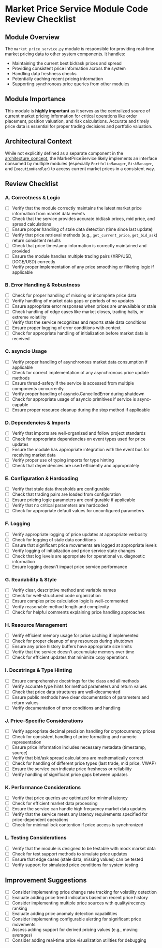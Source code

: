 # Market Price Service Module Code Review Checklist

## Module Overview
The `market_price_service.py` module is responsible for providing real-time market pricing data to other system components. It handles:
- Maintaining the current best bid/ask prices and spread
- Providing consistent price information across the system
- Handling data freshness checks
- Potentially caching recent pricing information
- Supporting synchronous price queries from other modules

## Module Importance
This module is **highly important** as it serves as the centralized source of current market pricing information for critical operations like order placement, position valuation, and risk calculations. Accurate and timely price data is essential for proper trading decisions and portfolio valuation.

## Architectural Context
While not explicitly defined as a separate component in the [architecture_concept](../../../../Phase%201%20-%20Requirements%20Analysis%20%26%20Planning/architecture_concept_gal_friday_v0.1.md), the MarketPriceService likely implements an interface consumed by multiple modules (especially `PortfolioManager`, `RiskManager`, and `ExecutionHandler`) to access current market prices in a consistent way.

## Review Checklist

### A. Correctness & Logic

- [ ] Verify that the module correctly maintains the latest market price information from market data events
- [ ] Check that the service provides accurate bid/ask prices, mid price, and spread calculations
- [ ] Ensure proper handling of stale data detection (time since last update)
- [ ] Verify that price retrieval methods (e.g., `get_current_price`, `get_bid_ask`) return consistent results
- [ ] Check that price timestamp information is correctly maintained and provided
- [ ] Ensure the module handles multiple trading pairs (XRP/USD, DOGE/USD) correctly
- [ ] Verify proper implementation of any price smoothing or filtering logic if applicable

### B. Error Handling & Robustness

- [ ] Check for proper handling of missing or incomplete price data
- [ ] Verify handling of market data gaps or periods of no updates
- [ ] Ensure appropriate error responses when prices are unavailable or stale
- [ ] Check handling of edge cases like market closes, trading halts, or extreme volatility
- [ ] Verify that the service recognizes and reports stale data conditions
- [ ] Ensure proper logging of error conditions with context
- [ ] Check for appropriate handling of initialization before market data is received

### C. asyncio Usage

- [ ] Verify proper handling of asynchronous market data consumption if applicable
- [ ] Check for correct implementation of any asynchronous price update methods
- [ ] Ensure thread-safety if the service is accessed from multiple components concurrently
- [ ] Verify proper handling of asyncio.CancelledError during shutdown
- [ ] Check for appropriate usage of asyncio primitives if service is async-capable
- [ ] Ensure proper resource cleanup during the stop method if applicable

### D. Dependencies & Imports

- [ ] Verify that imports are well-organized and follow project standards
- [ ] Check for appropriate dependencies on event types used for price updates
- [ ] Ensure the module has appropriate integration with the event bus for receiving market data
- [ ] Verify proper use of typing imports for type hinting
- [ ] Check that dependencies are used efficiently and appropriately

### E. Configuration & Hardcoding

- [ ] Verify that stale data thresholds are configurable
- [ ] Check that trading pairs are loaded from configuration
- [ ] Ensure pricing logic parameters are configurable if applicable
- [ ] Verify that no critical parameters are hardcoded
- [ ] Check for appropriate default values for unconfigured parameters

### F. Logging

- [ ] Verify appropriate logging of price updates at appropriate verbosity
- [ ] Check for logging of stale data conditions
- [ ] Ensure that significant price movements are logged at appropriate levels
- [ ] Verify logging of initialization and price service state changes
- [ ] Check that log levels are appropriate for operational vs. diagnostic information
- [ ] Ensure logging doesn't impact price service performance

### G. Readability & Style

- [ ] Verify clear, descriptive method and variable names
- [ ] Check for well-structured code organization
- [ ] Ensure complex price calculation logic is well-commented
- [ ] Verify reasonable method length and complexity
- [ ] Check for helpful comments explaining price handling approaches

### H. Resource Management

- [ ] Verify efficient memory usage for price caching if implemented
- [ ] Check for proper cleanup of any resources during shutdown
- [ ] Ensure any price history buffers have appropriate size limits
- [ ] Verify that the service doesn't accumulate memory over time
- [ ] Check for efficient updates that minimize copy operations

### I. Docstrings & Type Hinting

- [ ] Ensure comprehensive docstrings for the class and all methods
- [ ] Verify accurate type hints for method parameters and return values
- [ ] Check that price data structures are well-documented
- [ ] Ensure public methods have clear documentation of parameters and return values
- [ ] Verify documentation of error conditions and handling

### J. Price-Specific Considerations

- [ ] Verify appropriate decimal precision handling for cryptocurrency prices
- [ ] Check for consistent handling of price formatting and numeric representation
- [ ] Ensure price information includes necessary metadata (timestamp, source)
- [ ] Verify that bid/ask spread calculations are mathematically correct
- [ ] Check for handling of different price types (last trade, mid price, VWAP)
- [ ] Ensure the service can indicate price freshness or reliability
- [ ] Verify handling of significant price gaps between updates

### K. Performance Considerations

- [ ] Verify that price queries are optimized for minimal latency
- [ ] Check for efficient market data processing
- [ ] Ensure the service can handle high frequency market data updates
- [ ] Verify that the service meets any latency requirements specified for price-dependent operations
- [ ] Check for minimal lock contention if price access is synchronized

### L. Testing Considerations

- [ ] Verify that the module is designed to be testable with mock market data
- [ ] Check for test support methods to simulate price updates
- [ ] Ensure that edge cases (stale data, missing values) can be tested
- [ ] Verify support for simulated price conditions for system testing

## Improvement Suggestions

- [ ] Consider implementing price change rate tracking for volatility detection
- [ ] Evaluate adding price trend indicators based on recent price history
- [ ] Consider implementing multiple price sources with quality/recency ranking
- [ ] Evaluate adding price anomaly detection capabilities
- [ ] Consider implementing configurable alerting for significant price movements
- [ ] Assess adding support for derived pricing values (e.g., moving averages)
- [ ] Consider adding real-time price visualization utilities for debugging

